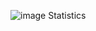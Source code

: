 ![image](https://user-images.githubusercontent.com/56669333/215340386-c34019c5-1bd6-4fb7-8758-058d41f44bb0.png)
Statistics
